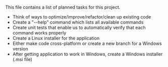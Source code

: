 This file contains a list of planned tasks for this project.

* Think of ways to optimize/improve/refactor/clean up existing code
* Create a "--help" command which lists all available commands
* Create unit tests that enable us to automatically verify that each command works properly
* Create a Linux installer for the application
* Either make code cross-platform or create a new branch for a Windows version
* After getting application to work in Windows, create a Windows installer (.msi file)
